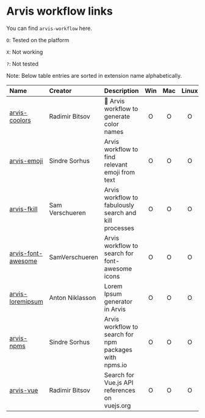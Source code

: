 # Arvis workflow links

You can find `arvis-workflow` here.

`O`: Tested on the platform

`X`: Not working

`?`: Not tested

Note: Below table entries are sorted in extension name alphabetically.

| Name                                                                    | Creator         | Description                                            | Win | Mac | Linux |
| :---------------------------------------------------------------------- | :-------------- | :----------------------------------------------------- | :-: | :-: | :---: |
| [arvis-coolors](https://github.com/jopemachine/arvis-coolors)           | Radimir Bitsov  | 🎨 Arvis workflow to generate color names              |  O  |  O  |   O   |
| [arvis-emoji](https://github.com/jopemachine/arvis-emoji)               | Sindre Sorhus   | Arvis workflow to find relevant emoji from text        |  O  |  O  |   O   |
| [arvis-fkill](https://github.com/jopemachine/arvis-fkill)               | Sam Verschueren | Arvis workflow to fabulously search and kill processes |  O  |  O  |   O   |
| [arvis-font-awesome](https://github.com/jopemachine/arvis-font-awesome) | SamVerschueren  | Arvis workflow to search for font-awesome icons        |  O  |  O  |   O   |
| [arvis-loremipsum](https://github.com/jopemachine/arvis-loremipsum)     | Anton Niklasson | Lorem Ipsum generator in Arvis                         |  O  |  O  |   O   |
| [arvis-npms](https://github.com/jopemachine/arvis-npms)                 | Sindre Sorhus   | Arvis workflow to search for npm packages with npms.io |  O  |  O  |   O   |
| [arvis-vue](https://github.com/jopemachine/arvis-vue)                   | Radimir Bitsov  | Search for Vue.js API references on vuejs.org          |  O  |  O  |   O   |
